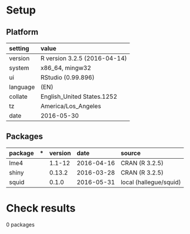# Setup

## Platform

|setting  |value                        |
|:--------|:----------------------------|
|version  |R version 3.2.5 (2016-04-14) |
|system   |x86_64, mingw32              |
|ui       |RStudio (0.99.896)           |
|language |(EN)                         |
|collate  |English_United States.1252   |
|tz       |America/Los_Angeles          |
|date     |2016-05-30                   |

## Packages

|package |*  |version |date       |source                 |
|:-------|:--|:-------|:----------|:----------------------|
|lme4    |   |1.1-12  |2016-04-16 |CRAN (R 3.2.5)         |
|shiny   |   |0.13.2  |2016-03-28 |CRAN (R 3.2.5)         |
|squid   |   |0.1.0   |2016-05-31 |local (hallegue/squid) |

# Check results
0 packages


